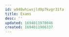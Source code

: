 ```yaml
---
id: w948whiwsjld9p7kvgr31fa
title: Exams
desc: ''
updated: 1694011970046
created: 1694011906337
---
```



